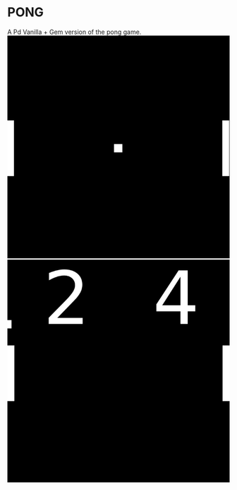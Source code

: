 # PONG
A Pd Vanilla + Gem version of the pong game.
![alt text](https://github.com/fdch/misc/blob/master/screen1.jpg "Screenshot 2:")
![alt text](https://github.com/fdch/misc/blob/master/screen2.jpg "Screenshot 2:")

